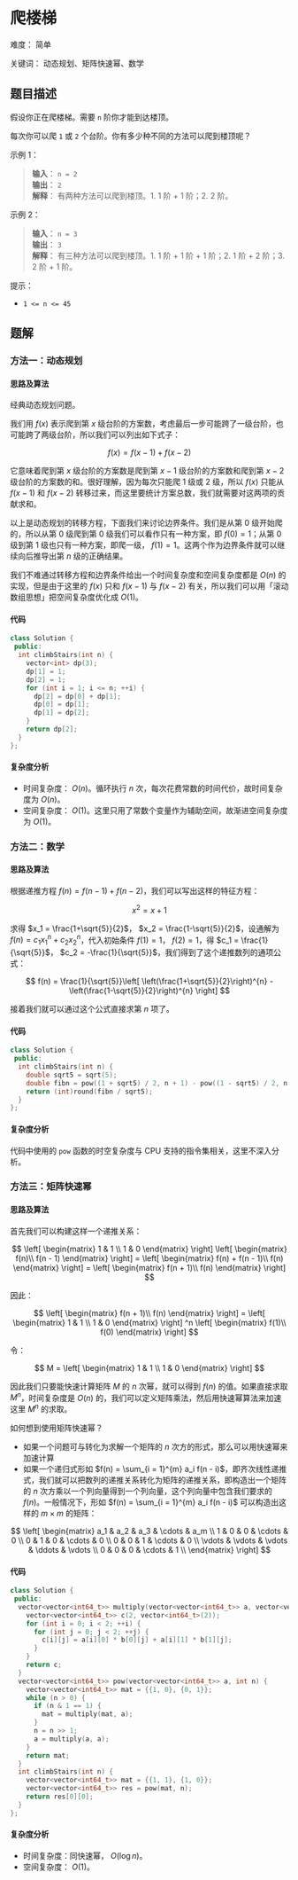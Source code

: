 # 爬楼梯

难度： 简单

关键词： 动态规划、矩阵快速幂、数学

## 题目描述

假设你正在爬楼梯。需要 `n` 阶你才能到达楼顶。

每次你可以爬 `1` 或 `2` 个台阶。你有多少种不同的方法可以爬到楼顶呢？

示例 1：

>**输入**： `n = 2` <br>
**输出**： `2` <br>
**解释**： 有两种方法可以爬到楼顶。1. 1 阶 + 1 阶；2. 2 阶。

示例 2：

>**输入**： `n = 3` <br>
**输出**： `3` <br>
**解释**： 有三种方法可以爬到楼顶。1. 1 阶 + 1 阶 + 1 阶；2. 1 阶 + 2 阶；3. 2 阶 + 1 阶。

提示：

* `1 <= n <= 45`

## 题解

### 方法一：动态规划

#### 思路及算法

经典动态规划问题。

我们用 $f(x)$ 表示爬到第 $x$ 级台阶的方案数，考虑最后一步可能跨了一级台阶，也可能跨了两级台阶，所以我们可以列出如下式子：

$$
f(x) = f(x - 1) + f(x - 2)
$$

它意味着爬到第 $x$ 级台阶的方案数是爬到第 $x - 1$ 级台阶的方案数和爬到第 $x - 2$ 级台阶的方案数的和。很好理解，因为每次只能爬 $1$ 级或 $2$ 级，所以 $f(x)$ 只能从 $f(x - 1)$ 和 $f(x - 2)$ 转移过来，而这里要统计方案总数，我们就需要对这两项的贡献求和。

以上是动态规划的转移方程，下面我们来讨论边界条件。我们是从第 $0$ 级开始爬的，所以从第 $0$ 级爬到第 $0$ 级我们可以看作只有一种方案，即 $f(0) = 1$；从第 $0$ 级到第 $1$ 级也只有一种方案，即爬一级， $f(1) = 1$。这两个作为边界条件就可以继续向后推导出第 $n$ 级的正确结果。

我们不难通过转移方程和边界条件给出一个时间复杂度和空间复杂度都是 $O(n)$ 的实现，但是由于这里的 $f(x)$ 只和 $f(x - 1)$ 与 $f(x - 2)$ 有关，所以我们可以用「滚动数组思想」把空间复杂度优化成 $O(1)$。

#### 代码

```cpp
class Solution {
 public:
  int climbStairs(int n) {
    vector<int> dp(3);
    dp[1] = 1;
    dp[2] = 1;
    for (int i = 1; i <= n; ++i) {
      dp[2] = dp[0] + dp[1];
      dp[0] = dp[1];
      dp[1] = dp[2];
    }
    return dp[2];
  }
};
```

#### 复杂度分析

* 时间复杂度： $O(n)$。循环执行 $n$ 次，每次花费常数的时间代价，故时间复杂度为 $O(n)$。
* 空间复杂度： $O(1)$。这里只用了常数个变量作为辅助空间，故渐进空间复杂度为 $O(1)$。

### 方法二：数学

#### 思路及算法

根据递推方程 $f(n) = f(n - 1) + f(n - 2)$，我们可以写出这样的特征方程：

$$
x^2 = x + 1
$$

求得 $x_1 = \frac{1+\sqrt{5}}{2}$​， $x_2 = \frac{1-\sqrt{5}}{2}$​，设通解为 $f(n) = c_1 x_1 ^n + c_2 x_2 ^ n$​，代入初始条件 $f(1) = 1$， $f(2) = 1$，得 $c_1 = \frac{1}{\sqrt{5}}$​， $c_2 = -\frac{1}{\sqrt{5}}$​，我们得到了这个递推数列的通项公式：

$$
f(n) = \frac{1}{\sqrt{5}}\left[ \left(\frac{1+\sqrt{5}}{2}\right)^{n} - \left(\frac{1-\sqrt{5}}{2}\right)^{n} \right]
$$

接着我们就可以通过这个公式直接求第 $n$ 项了。

#### 代码

```cpp
class Solution {
 public:
  int climbStairs(int n) {
    double sqrt5 = sqrt(5);
    double fibn = pow((1 + sqrt5) / 2, n + 1) - pow((1 - sqrt5) / 2, n + 1);
    return (int)round(fibn / sqrt5);
  }
};
```

#### 复杂度分析

代码中使用的 `pow` 函数的时空复杂度与 CPU 支持的指令集相关，这里不深入分析。

### 方法三：矩阵快速幂

#### 思路及算法

首先我们可以构建这样一个递推关系：

$$
\left[ \begin{matrix} 1 & 1 \\ 1 & 0 \end{matrix} \right] \left[ \begin{matrix} f(n)\\ f(n - 1) \end{matrix} \right] = \left[ \begin{matrix} f(n) + f(n - 1)\\ f(n) \end{matrix} \right] = \left[ \begin{matrix} f(n + 1)\\ f(n) \end{matrix} \right]
$$

因此：

$$
\left[ \begin{matrix} f(n + 1)\\ f(n) \end{matrix} \right] = \left[ \begin{matrix} 1 & 1 \\ 1 & 0 \end{matrix} \right] ^n \left[ \begin{matrix} f(1)\\ f(0) \end{matrix} \right]
$$

令：

$$
M = \left[ \begin{matrix} 1 & 1 \\ 1 & 0 \end{matrix} \right]
$$

因此我们只要能快速计算矩阵 $M$ 的 $n$ 次幂，就可以得到 $f(n)$ 的值。如果直接求取 $M^n$，时间复杂度是 $O(n)$ 的，我们可以定义矩阵乘法，然后用快速幂算法来加速这里 $M^n$ 的求取。

如何想到使用矩阵快速幂？

* 如果一个问题可与转化为求解一个矩阵的 $n$ 次方的形式，那么可以用快速幂来加速计算
* 如果一个递归式形如 $f(n) = \sum_{i = 1}^{m} a_i f(n - i)$，即齐次线性递推式，我们就可以把数列的递推关系转化为矩阵的递推关系，即构造出一个矩阵的 $n$ 次方乘以一个列向量得到一个列向量，这个列向量中包含我们要求的 $f(n)$。一般情况下，形如 $f(n) = \sum_{i = 1}^{m} a_i f(n - i)$ 可以构造出这样的 $m \times m$ 的矩阵：

$$
\left[ \begin{matrix} a_1 & a_2 & a_3 & \cdots & a_m \\ 1 & 0 & 0 & \cdots & 0 \\ 0 & 1 & 0 & \cdots & 0 \\ 0 & 0 & 1 & \cdots & 0 \\ \vdots & \vdots & \vdots & \ddots & \vdots \\ 0 & 0 & 0 & \cdots & 1 \\ \end{matrix} \right]
$$

#### 代码

```cpp
class Solution {
 public:
  vector<vector<int64_t>> multiply(vector<vector<int64_t>> a, vector<vector<int64_t>> b) {
    vector<vector<int64_t>> c(2, vector<int64_t>(2));
    for (int i = 0; i < 2; ++i) {
      for (int j = 0; j < 2; ++j) {
        c[i][j] = a[i][0] * b[0][j] + a[i][1] * b[1][j];
      }
    }
    return c;
  }
  vector<vector<int64_t>> pow(vector<vector<int64_t>> a, int n) {
    vector<vector<int64_t>> mat = {{1, 0}, {0, 1}};
    while (n > 0) {
      if (n & 1 == 1) {
        mat = multiply(mat, a);
      }
      n = n >> 1;
      a = multiply(a, a);
    }
    return mat;
  }
  int climbStairs(int n) {
    vector<vector<int64_t>> mat = {{1, 1}, {1, 0}};
    vector<vector<int64_t>> res = pow(mat, n);
    return res[0][0];
  }
};
```

#### 复杂度分析

* 时间复杂度：同快速幂， $O(\log n)$。
* 空间复杂度： $O(1)$。